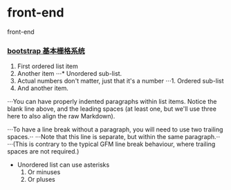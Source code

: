 # front-end

front-end

### [bootstrap 基本栅格系统](https://htmlpreview.github.io/?https://github.com/xiaohuwu/front-end/blob/master/bootstrap-exercise/basic.html)

1. First ordered list item
2. Another item
⋅⋅⋅* Unordered sub-list. 
1. Actual numbers don't matter, just that it's a number
⋅⋅⋅1. Ordered sub-list
4. And another item.

⋅⋅⋅You can have properly indented paragraphs within list items. Notice the blank line above, and the leading spaces (at least one, but we'll use three here to also align the raw Markdown).

⋅⋅⋅To have a line break without a paragraph, you will need to use two trailing spaces.⋅⋅
⋅⋅⋅Note that this line is separate, but within the same paragraph.⋅⋅
⋅⋅⋅(This is contrary to the typical GFM line break behaviour, where trailing spaces are not required.)

* Unordered list can use asterisks
  1. Or minuses
  2. Or pluses
